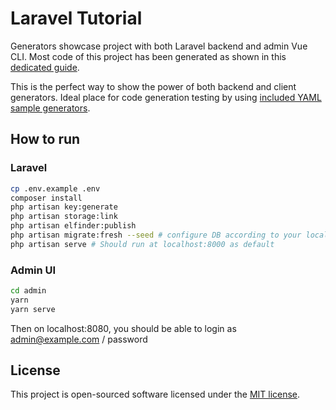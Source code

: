 # Laravel Tutorial

Generators showcase project with both Laravel backend and admin Vue CLI. Most code of this project has been generated as shown in this [dedicated guide](https://www.okami101.io/vuetify-admin/guide/laravel.html).

This is the perfect way to show the power of both backend and client generators. Ideal place for code generation testing by using [included YAML sample generators](admin/generators).

## How to run

### Laravel

```bash
cp .env.example .env
composer install
php artisan key:generate
php artisan storage:link
php artisan elfinder:publish
php artisan migrate:fresh --seed # configure DB according to your local before inside .env
php artisan serve # Should run at localhost:8000 as default
```

### Admin UI

```bash
cd admin
yarn
yarn serve
```

Then on localhost:8080, you should be able to login as admin@example.com / password

## License

This project is open-sourced software licensed under the [MIT license](https://adr1enbe4udou1n.mit-license.org).
